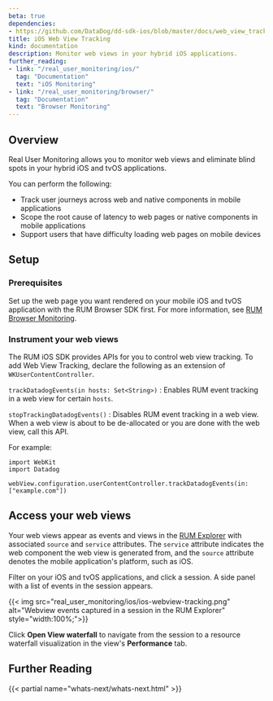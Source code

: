 ```yaml
---
beta: true
dependencies: 
- https://github.com/DataDog/dd-sdk-ios/blob/master/docs/web_view_tracking.md
title: iOS Web View Tracking
kind: documentation
description: Monitor web views in your hybrid iOS applications.
further_reading:
- link: "/real_user_monitoring/ios/"
  tag: "Documentation"
  text: "iOS Monitoring"
- link: "/real_user_monitoring/browser/"
  tag: "Documentation"
  text: "Browser Monitoring"
---
```


## Overview

Real User Monitoring allows you to monitor web views and eliminate blind spots in your hybrid iOS and tvOS applications.

You can perform the following:

- Track user journeys across web and native components in mobile applications
- Scope the root cause of latency to web pages or native components in mobile applications
- Support users that have difficulty loading web pages on mobile devices

## Setup

### Prerequisites

Set up the web page you want rendered on your mobile iOS and tvOS application with the RUM Browser SDK first. For more information, see [RUM Browser Monitoring][1].

### Instrument your web views

The RUM iOS SDK provides APIs for you to control web view tracking. To add Web View Tracking, declare the following as an extension of `WKUserContentController`.

`trackDatadogEvents(in hosts: Set<String>)`
: Enables RUM event tracking in a web view for certain `hosts`.

`stopTrackingDatadogEvents()`
: Disables RUM event tracking in a web view. When a web view is about to be de-allocated or you are done with the web view, call this API.

For example:

```
import WebKit
import Datadog
 
webView.configuration.userContentController.trackDatadogEvents(in: ["example.com"])
```

## Access your web views

Your web views appear as events and views in the [RUM Explorer][4] with associated `source` and `service` attributes. The `service` attribute indicates the web component the web view is generated from, and the `source` attribute denotes the mobile application's platform, such as iOS. 

Filter on your iOS and tvOS applications, and click a session. A side panel with a list of events in the session appears. 

{{< img src="real_user_monitoring/ios/ios-webview-tracking.png" alt="Webview events captured in a session in the RUM Explorer" style="width:100%;">}}

Click **Open View waterfall** to navigate from the session to a resource waterfall visualization in the view's **Performance** tab. 

## Further Reading

{{< partial name="whats-next/whats-next.html" >}}

[1]: https://docs.datadoghq.com/real_user_monitoring/browser/#npm
[2]: https://github.com/DataDog/dd-sdk-ios/releases/tag/1.10.0-beta1
[3]: https://docs.datadoghq.com/real_user_monitoring/ios/
[4]: https://app.datadoghq.com/rum/explorer
